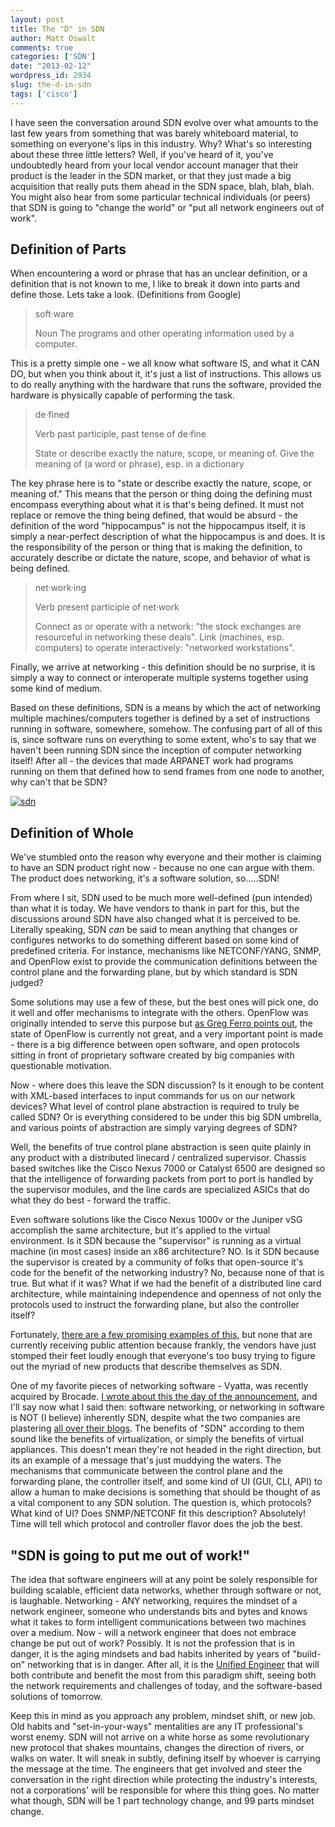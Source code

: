 ```yaml
---
layout: post
title: The "D" in SDN
author: Matt Oswalt
comments: true
categories: ['SDN']
date: "2013-02-12"
wordpress_id: 2934
slug: the-d-in-sdn
tags: ['cisco']
---
```



I have seen the conversation around SDN evolve over what amounts to the last few years from something that was barely whiteboard material, to something on everyone's lips in this industry. Why? What's so interesting about these three little letters? Well, if you've heard of it, you've undoubtedly heard from your local vendor account manager that their product is the leader in the SDN market, or that they just made a big acquisition that really puts them ahead in the SDN space, blah, blah, blah. You might also hear from some particular technical individuals (or peers) that SDN is going to "change the world" or "put all network engineers out of work".

## Definition of Parts

When encountering a word or phrase that has an unclear definition, or a definition that is not known to me, I like to break it down into parts and define those. Lets take a look. (Definitions from Google)


> soft·ware
> 
> Noun
> The programs and other operating information used by a computer.

This is a pretty simple one - we all know what software IS, and what it CAN DO, but when you think about it, it's just a list of instructions. This allows us to do really anything with the hardware that runs the software, provided the hardware is physically capable of performing the task.

> de·fined
>
> Verb
> past participle, past tense of de·fine
>
> State or describe exactly the nature, scope, or meaning of.
> Give the meaning of (a word or phrase), esp. in a dictionary

The key phrase here is to "state or describe exactly the nature, scope, or meaning of." This means that the person or thing doing the defining must encompass everything about what it is that's being defined. It must not replace or remove the thing being defined, that would be absurd - the definition of the word "hippocampus" is not the hippocampus itself, it is simply a near-perfect description of what the hippocampus is and does. It is the responsibility of the person or thing that is making the definition, to accurately describe or dictate the nature, scope, and behavior of what is being defined.

> net·work·ing
>
> Verb
> present participle of net·work
> 
> Connect as or operate with a network: "the stock exchanges are resourceful in networking these deals".
> Link (machines, esp. computers) to operate interactively: "networked workstations".

Finally, we arrive at networking - this definition should be no surprise, it is simply a way to connect or interoperate multiple systems together using some kind of medium.

Based on these definitions, SDN is a means by which the act of networking multiple machines/computers together is defined by a set of instructions running in software, somewhere, somehow. The confusing part of all of this is, since software runs on everything to some extent, who's to say that we haven't been running SDN since the inception of computer networking itself! After all - the devices that made ARPANET work had programs running on them that defined how to send frames from one node to another, why can't that be SDN?

[![sdn](/assets/2013/02/sdn.png)](/assets/2013/02/sdn.png)

## Definition of Whole

We've stumbled onto the reason why everyone and their mother is claiming to have an SDN product right now - because no one can argue with them. The product does networking, it's a software solution, so.....SDN!

From where I sit, SDN used to be much more well-defined (pun intended) than what it is today. We have vendors to thank in part for this, but the discussions around SDN have also changed what it is perceived to be. Literally speaking, SDN _can_ be said to mean anything that changes or configures networks to do something different based on some kind of predefined criteria. For instance, mechanisms like NETCONF/YANG, SNMP, and OpenFlow exist to provide the communication definitions between the control plane and the forwarding plane, but by which standard is SDN judged?

Some solutions may use a few of these, but the best ones will pick one, do it well and offer mechanisms to integrate with the others. OpenFlow was originally intended to serve this purpose but [as Greg Ferro points out](http://etherealmind.com/is-openflow-open-i-ask-compared-to-what/), the state of OpenFlow is currently not great, and a very important point is made - there is a big difference between open software, and open protocols sitting in front of proprietary software created by big companies with questionable motivation.

Now - where does this leave the SDN discussion? Is it enough to be content with XML-based interfaces to input commands for us on our network devices? What level of control plane abstraction is required to truly be called SDN? Or is everything considered to be under this big SDN umbrella, and various points of abstraction are simply varying degrees of SDN?

Well, the benefits of true control plane abstraction is seen quite plainly in any product with a distributed linecard / centralized supervisor. Chassis based switches like the Cisco Nexus 7000 or Catalyst 6500 are designed so that the intelligence of forwarding packets from port to port is handled by the supervisor modules, and the line cards are specialized ASICs that do what they do best - forward the traffic.

Even software solutions like the Cisco Nexus 1000v or the Juniper vSG accomplish the same architecture, but it's applied to the virtual environment. Is it SDN because the "supervisor" is running as a virtual machine (in most cases) inside an x86 architecture? NO. Is it SDN because the supervisor is created by a community of folks that open-source it's code for the benefit of the networking industry? No, because none of that is true. But what if it was? What if we had the benefit of a distributed line card architecture, while maintaining independence and openness of not only the protocols used to instruct the forwarding plane, but also the controller itself?

Fortunately, [there are a few promising examples of this](http://www.openflow.org/wp/openflow-components/), but none that are currently receiving public attention because frankly, the vendors have just stomped their feet loudly enough that everyone's too busy trying to figure out the myriad of new products that describe themselves as SDN.

One of my favorite pieces of networking software - Vyatta, was recently acquired by Brocade. [I wrote about this the day of the announcement](https://oswalt.dev/2012/11/the-formation-of-brocatta-brocade-acquires-vyatta/), and I'll say now what I said then: software networking, or networking in software is NOT (I believe) inherently SDN, despite what the two companies are plastering [all over their blogs](http://www.vyatta.com/learn/vyatta-and-software-defined-networks). The benefits of "SDN" according to them sound like the benefits of virtualization, or simply the benefits of virtual appliances. This doesn't mean they're not headed in the right direction, but its an example of a message that's just muddying the waters. The mechanisms that communicate between the control plane and the forwarding plane, the controller itself, and some kind of UI (GUI, CLI, API) to allow a human to make decisions is something that should be thought of as a vital component to any SDN solution. The question is, which protocols? What kind of UI? Does SNMP/NETCONF fit this description? Absolutely! Time will tell which protocol and controller flavor does the job the best.

## "SDN is going to put me out of work!"

The idea that software engineers will at any point be solely responsible for building scalable, efficient data networks, whether through software or not, is laughable. Networking - ANY networking, requires the mindset of a network engineer, someone who understands bits and bytes and knows what it takes to form intelligent communications between two machines over a medium. Now - will a network engineer that does not embrace change be put out of work? Possibly. It is not the profession that is in danger, it is the aging mindsets and bad habits inherited by years of "build-on" networking that is in danger. After all, it is the [Unified Engineer](https://oswalt.dev/the-unified-engineer/) that will both contribute and benefit the most from this paradigm shift, seeing both the network requirements and challenges of today, and the software-based solutions of tomorrow.

Keep this in mind as you approach any problem, mindset shift, or new job. Old habits and "set-in-your-ways" mentalities are any IT professional's worst enemy. SDN will not arrive on a white horse as some revolutionary new protocol that shakes mountains, changes the direction of rivers, or walks on water. It will sneak in subtly, defining itself by whoever is carrying the message at the time. The engineers that get involved and steer the conversation in the right direction while protecting the industry's interests, not a corporations' will be responsible for where this thing goes. No matter what though, SDN will be 1 part technology change, and 99 parts mindset change.
